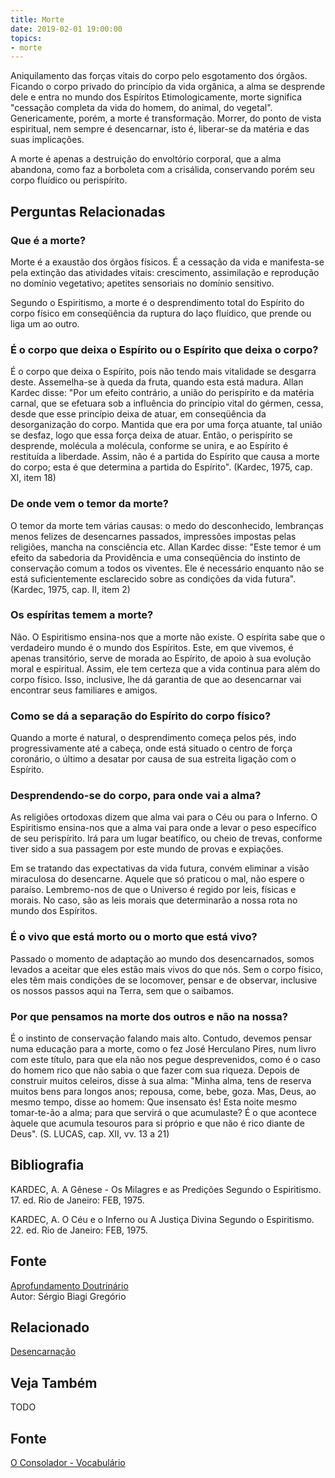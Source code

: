 ```yaml
---
title: Morte
date: 2019-02-01 19:00:00
topics:
- morte
---
```


Aniquilamento das forças vitais do corpo pelo esgotamento dos órgãos. Ficando o
corpo privado do princípio da vida orgânica, a alma se desprende dele e entra no
mundo dos Espíritos Etimologicamente, morte significa "cessação completa da vida
do homem, do animal, do vegetal".  Genericamente, porém, a morte é
transformação. Morrer, do ponto de vista espiritual, nem sempre é desencarnar,
isto é, liberar-se da matéria e das suas implicações.

A morte é apenas a destruição do envoltório corporal, que a alma abandona, como
faz a borboleta com a crisálida, conservando porém seu corpo fluídico ou
perispírito.


## Perguntas Relacionadas

### Que é a morte?
Morte é a exaustão dos órgãos físicos. É a cessação da vida e
manifesta-se pela extinção das atividades vitais: crescimento,
assimilação e reprodução no domínio vegetativo; apetites sensoriais no
domínio sensitivo.

Segundo o Espiritismo, a morte é o desprendimento total do Espírito do
corpo físico em conseqüência da ruptura do laço fluídico, que prende ou
liga um ao outro.

### É o corpo que deixa o Espírito ou o Espírito que deixa o corpo?
É o corpo que deixa o Espírito, pois não tendo mais vitalidade se
desgarra deste. Assemelha-se à queda da fruta, quando esta está madura.
Allan Kardec disse: "Por um efeito contrário, a união do perispírito e
da matéria carnal, que se efetuara sob a influência do princípio vital
do gérmen, cessa, desde que esse princípio deixa de atuar, em
conseqüência da desorganização do corpo. Mantida que era por uma força
atuante, tal união se desfaz, logo que essa força deixa de atuar. Então,
o perispírito se desprende, molécula a molécula, conforme se unira, e
ao Espírito é restituída a liberdade. Assim, não é a partida do
Espírito que causa a morte do corpo; esta é que determina a partida do
Espírito". (Kardec, 1975, cap. XI, item 18)

### De onde vem o temor da morte?
O temor da morte tem várias causas: o medo do desconhecido, lembranças
menos felizes de desencarnes passados, impressões impostas pelas
religiões, mancha na consciência etc. Allan Kardec disse: "Este temor é
um efeito da sabedoria da Providência e uma conseqüência do instinto de
conservação comum a todos os viventes. Ele é necessário enquanto não se
está suficientemente esclarecido sobre as condições da vida futura".
(Kardec, 1975, cap. II, item 2)

### Os espíritas temem a morte?
Não. O Espiritismo ensina-nos que a morte não existe. O espírita sabe
que o verdadeiro mundo é o mundo dos Espíritos. Este, em que vivemos, é
apenas transitório, serve de morada ao Espírito, de apoio à sua evolução
moral e espiritual. Assim, ele tem certeza que a vida continua para além
do corpo físico. Isso, inclusive, lhe dá garantia de que ao desencarnar
vai encontrar seus familiares e amigos.

### Como se dá a separação do Espírito do corpo físico?
Quando a morte é natural, o desprendimento começa pelos pés, indo
progressivamente até a cabeça, onde está situado o centro de força
coronário, o último a desatar por causa de sua estreita ligação com o
Espírito.

### Desprendendo-se do corpo, para onde vai a alma?
As religiões ortodoxas dizem que alma vai para o Céu ou para o Inferno.
O Espiritismo ensina-nos que a alma vai para onde a levar o peso
específico de seu perispírito. Irá para um lugar beatífico, ou cheio de
trevas, conforme tiver sido a sua passagem por este mundo de provas e
expiações.

Em se tratando das expectativas da vida futura, convém eliminar a visão
miraculosa do desencarne. Aquele que só praticou o mal, não espere o
paraíso. Lembremo-nos de que o Universo é regido por leis, físicas e
morais. No caso, são as leis morais que determinarão a nossa rota no
mundo dos Espíritos.

### É o vivo que está morto ou o morto que está vivo?
Passado o momento de adaptação ao mundo dos desencarnados, somos levados
a aceitar que eles estão mais vivos do que nós. Sem o corpo físico, eles
têm mais condições de se locomover, pensar e de observar, inclusive os
nossos passos aqui na Terra, sem que o saibamos.

### Por que pensamos na morte dos outros e não na nossa?
É o instinto de conservação falando mais alto. Contudo, devemos pensar
numa educação para a morte, como o fez José Herculano Pires, num livro
com este título, para que ela não nos pegue desprevenidos, como é o caso
do homem rico que não sabia o que fazer com sua riqueza. Depois de
construir muitos celeiros, disse à sua alma: "Minha alma, tens de
reserva muitos bens para longos anos; repousa, come, bebe, goza. Mas,
Deus, ao mesmo tempo, disse ao homem: Que insensato és! Esta noite mesmo
tomar-te-ão a alma; para que servirá o que acumulaste? É o que acontece
àquele que acumula tesouros para si próprio e que não é rico diante de
Deus". (S. LUCAS, cap. XII, vv. 13 a 21)


## Bibliografia

KARDEC, A. A Gênese - Os Milagres e as Predições Segundo o
Espiritismo. 17. ed. Rio de Janeiro: FEB, 1975.

KARDEC, A. O Céu e o Inferno ou A Justiça Divina Segundo o
Espiritismo. 22. ed. Rio de Janeiro: FEB, 1975.

## Fonte
[Aprofundamento Doutrinário](https://sites.google.com/view/aprofundamentodoutrinario/morte)  
Autor: Sérgio Biagi Gregório


## Relacionado
[Desencarnação](../desencarnacao)

## Veja Também
TODO

## Fonte
[O Consolador - Vocabulário](http://www.oconsolador.com.br/linkfixo/vocabulario/principal.html)
